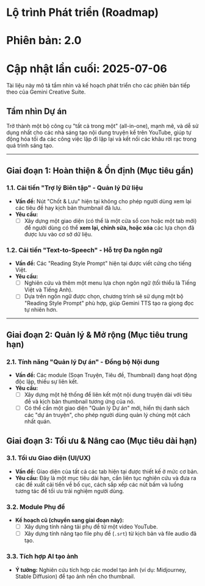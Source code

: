 # Lộ trình Phát triển (Roadmap)
# Phiên bản: 2.0
# Cập nhật lần cuối: 2025-07-06

Tài liệu này mô tả tầm nhìn và kế hoạch phát triển cho các phiên bản tiếp theo của Gemini Creative Suite.

## Tầm nhìn Dự án
Trở thành một bộ công cụ "tất cả trong một" (all-in-one), mạnh mẽ, và dễ sử dụng nhất cho các nhà sáng tạo nội dung truyện kể trên YouTube, giúp tự động hóa tối đa các công việc lặp đi lặp lại và kết nối các khâu rời rạc trong quá trình sáng tạo.

---

## Giai đoạn 1: Hoàn thiện & Ổn định (Mục tiêu gần)

### 1.1. Cải tiến "Trợ lý Biên tập" - Quản lý Dữ liệu
* **Vấn đề:** Nút "Chốt & Lưu" hiện tại không cho phép người dùng xem lại các tiêu đề hay kịch bản thumbnail đã lưu.
* **Yêu cầu:**
    * [ ] Xây dựng một giao diện (có thể là một cửa sổ con hoặc một tab mới) để người dùng có thể **xem lại, chỉnh sửa, hoặc xóa** các lựa chọn đã được lưu vào cơ sở dữ liệu.

### 1.2. Cải tiến "Text-to-Speech" - Hỗ trợ Đa ngôn ngữ
* **Vấn đề:** Các "Reading Style Prompt" hiện tại được viết cứng cho tiếng Việt.
* **Yêu cầu:**
    * [ ] Nghiên cứu và thêm một menu lựa chọn ngôn ngữ (tối thiểu là Tiếng Việt và Tiếng Anh).
    * [ ] Dựa trên ngôn ngữ được chọn, chương trình sẽ sử dụng một bộ "Reading Style Prompt" phù hợp, giúp Gemini TTS tạo ra giọng đọc tự nhiên hơn.

---

## Giai đoạn 2: Quản lý & Mở rộng (Mục tiêu trung hạn)

### 2.1. Tính năng "Quản lý Dự án" - Đồng bộ Nội dung
* **Vấn đề:** Các module (Soạn Truyện, Tiêu đề, Thumbnail) đang hoạt động độc lập, thiếu sự liên kết.
* **Yêu cầu:**
    * [ ] Xây dựng một hệ thống để liên kết một nội dung truyện dài với tiêu đề và kịch bản thumbnail tương ứng của nó.
    * [ ] Có thể cần một giao diện "Quản lý Dự án" mới, hiển thị danh sách các "dự án truyện", cho phép người dùng quản lý chúng một cách nhất quán.

## Giai đoạn 3: Tối ưu & Nâng cao (Mục tiêu dài hạn)

### 3.1. Tối ưu Giao diện (UI/UX)
* **Vấn đề:** Giao diện của tất cả các tab hiện tại được thiết kế ở mức cơ bản.
* **Yêu cầu:** Đây là một mục tiêu dài hạn, cần liên tục nghiên cứu và đưa ra các đề xuất cải tiến về bố cục, cách sắp xếp các nút bấm và luồng tương tác để tối ưu trải nghiệm người dùng.

### 3.2. Module Phụ đề
* **Kế hoạch cũ (chuyển sang giai đoạn này):**
    * [ ] Xây dựng tính năng tải phụ đề từ một video YouTube.
    * [ ] Xây dựng tính năng tạo file phụ đề (`.srt`) từ kịch bản và file audio đã tạo.

### 3.3. Tích hợp AI tạo ảnh
* **Ý tưởng:** Nghiên cứu tích hợp các model tạo ảnh (ví dụ: Midjourney, Stable Diffusion) để tạo ảnh nền cho thumbnail.